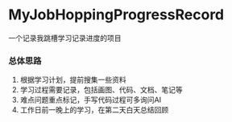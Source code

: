 # MyJobHoppingProgressRecord
一个记录我跳槽学习记录进度的项目


### 总体思路
1. 根据学习计划，提前搜集一些资料
2. 学习过程需要记录，包括画图、代码、文档、笔记等
3. 难点问题重点标记，手写代码过程可多询问AI
4. 工作日前一晚上的学习，在第二天白天总结回顾




